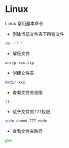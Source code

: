 # Linux

Linux 常用基本命令

- 删除当前文件夹下所有文件
```sh
rm -rf *
```

- 解压文件
```sh
unzip xxx.zip
```

- 创建文件夹

```sh
mkdir xxx
```

- 查看文件夹权限

```sh
ll
```

- 赋予文件夹777权限

```sh
sudo chmod 777 node
```

- 查看文件夹路径
```sh
pwd
```